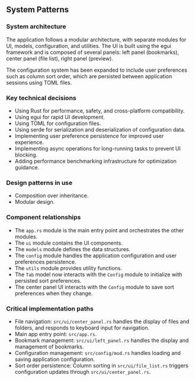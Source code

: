 ## System Patterns

### System architecture
The application follows a modular architecture, with separate modules for UI, models, configuration, and utilities. The UI is built using the egui framework and is composed of several panels: left panel (bookmarks), center panel (file list), right panel (preview).

The configuration system has been expanded to include user preferences such as column sort order, which are persisted between application sessions using TOML files.

### Key technical decisions
*   Using Rust for performance, safety, and cross-platform compatibility.
*   Using egui for rapid UI development.
*   Using TOML for configuration files.
*   Using serde for serialization and deserialization of configuration data.
*   Implementing user preference persistence for improved user experience.
*   Implementing async operations for long-running tasks to prevent UI blocking.
*   Adding performance benchmarking infrastructure for optimization guidance.

### Design patterns in use
*   Composition over inheritance.
*   Modular design.

### Component relationships
*   The `app.rs` module is the main entry point and orchestrates the other modules.
*   The `ui` module contains the UI components.
*   The `models` module defines the data structures.
*   The `config` module handles the application configuration and user preferences persistence.
*   The `utils` module provides utility functions.
*   The `Tab` model now interacts with the `Config` module to initialize with persisted sort preferences.
*   The center panel UI interacts with the `Config` module to save sort preferences when they change.

### Critical implementation paths
*   File navigation: `src/ui/center_panel.rs` handles the display of files and folders, and responds to keyboard input for navigation.
*   Main app entry point: `src/app.rs`.
*   Bookmark management: `src/ui/left_panel.rs` handles the display and management of bookmarks.
*   Configuration management: `src/config/mod.rs` handles loading and saving application configuration.
*   Sort order persistence: Column sorting in `src/ui/file_list.rs` triggers configuration updates through `src/ui/center_panel.rs`.
